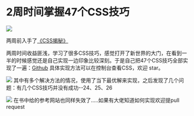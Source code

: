 # 2周时间掌握47个CSS技巧


![](http://upload-images.jianshu.io/upload_images/4337988-5c96398f52336f77.png?imageMogr2/auto-orient/strip%7CimageView2/2/w/1240)

两周前入手了[《CSS揭秘》](https://book.douban.com/subject/26745943/)

两周时间收益匪浅，学习了很多CSS技巧，感觉打开了新世界的大门，在看到一半的时候感觉还是自己实现一边印象比较深刻。于是自己把47个CSS技巧全部实现了一遍：[Github](https://github.com/hubingliang/CSS-secrets) 具体实现方法可以在控制台查看CSS，欢迎 star。

![](http://upload-images.jianshu.io/upload_images/4337988-e5572657637e9e85.png?imageMogr2/auto-orient/strip%7CimageView2/2/w/1240)
其中有多个解决方法的情况，使用了当下最优解来实现，之后发现了几个问题：有几个CSS技巧并没有成功--24、25、26

![](http://upload-images.jianshu.io/upload_images/4337988-0f3b302a547a08f4.png?imageMogr2/auto-orient/strip%7CimageView2/2/w/1240)
在书中给的参考网站也同样失效了.....如果有大佬知道如何实现欢迎提pull request